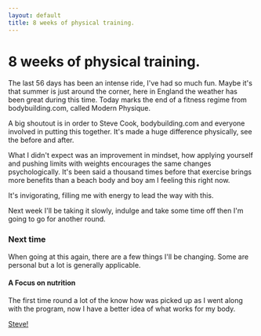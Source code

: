 ```yaml
---
layout: default
title: 8 weeks of physical training.
---
```


# 8 weeks of physical training.

The last 56 days has been an intense ride, I've had so much fun. Maybe it's that summer is just around the corner, here in England the weather has been great during this time.
Today marks the end of a fitness regime from bodybuilding.com, called Modern Physique.

A big shoutout is in order to Steve Cook, bodybuilding.com and everyone involved in putting this together. It's made a huge difference physically, see the before and after.

What I didn't expect was an improvement in mindset, how applying yourself and pushing limits with weights encourages the same changes psychologically. It's been said a thousand times before that exercise brings more benefits than a beach body and boy am I feeling this right now.

It's invigorating, filling me with energy to lead the way with this.

Next week I'll be taking it slowly, indulge and take some time off then I'm going to go for another round.

### Next time

When going at this again, there are a few things I'll be changing. Some are personal but a lot is generally applicable.

#### A Focus on nutrition
The first time round a lot of the know how was picked up as I went along with the program, now I have a better idea of what works for my body.

[Steve!](https://www.youtube.com/watch?v=V0ENsP5BPpo)
